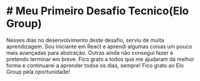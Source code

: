 # # Meu Primeiro Desafio Tecnico(Elo Group)

Nesses dias no desenvolvimento deste desafio, serviu de muita aprendizagem. Sou iniciante em React e aprendi algumas coisas um pouco mais avançadas para abstração.
Outras ainda não consegui fazer e pretendo terminar em breve. Fico grato a todos que me ajudaram da melhor forma e continuarei a aprender todos os dias, sempre!
Fico grato ao Elo Group pela oportunidade!

